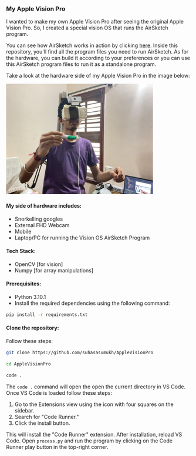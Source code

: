 ### My Apple Vision Pro

I wanted to make my own Apple Vision Pro after seeing the original Apple Vision Pro. So, I created a special vision OS that runs the AirSketch program.

You can see how AirSketch works in action by clicking <a href="https://x.com/suhasasumukh/status/1753769807659536404?s=20">here</a>. Inside this repository, you'll find all the program files you need to run AirSketch. As for the hardware, you can build it according to your preferences or you can use this AirSketch program files to run it as a standalone program.

Take a look at the hardware side of my Apple Vision Pro in the image below:

<img src="./content/vision1.jpg" alt="suhas's apple vision pro" height="300">

#### My side of hardware includes:
- Snorkelling googles
- External FHD Webcam
- Mobile
- Laptop/PC for running the Vision OS AirSketch Program

#### Tech Stack:
- OpenCV [for vision]
- Numpy [for array manipulations]

#### Prerequisites:
- Python 3.10.1
- Install the required dependencies using the following command:

```bash
pip install -r requirements.txt
```

#### Clone the repository:
Follow these steps:

```bash
git clone https://github.com/suhasasumukh/AppleVisionPro
```

```bash
cd AppleVisionPro
```

```bash
code .
```

The `code .` command will open the  open the current directory in VS Code. Once VS Code is loaded follow these steps:

1) Go to the Extensions view using the icon with four squares on the sidebar.
2) Search for "Code Runner."
3) Click the install button.

This will install the "Code Runner" extension. After installation, reload VS Code. Open `process.py` and run the program by clicking on the Code Runner play button in the top-right corner.


